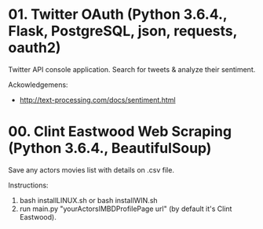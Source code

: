 # 01. Twitter OAuth (Python 3.6.4., Flask, PostgreSQL, json, requests, oauth2)

Twitter API console application. Search for tweets & analyze their sentiment.

Ackowledgemens:
- http://text-processing.com/docs/sentiment.html


# 00. Clint Eastwood Web Scraping (Python 3.6.4., BeautifulSoup)

Save any actors movies list with details on .csv file.

Instructions:

1. bash installLINUX.sh or bash installWIN.sh
2. run main.py "yourActorsIMBDProfilePage url" (by default it's Clint Eastwood).
